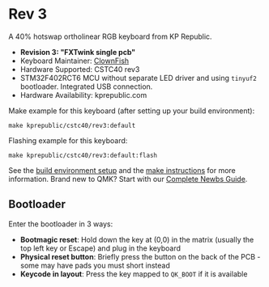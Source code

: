 # Rev 3

A 40% hotswap ortholinear RGB keyboard from KP Republic.

* **Revision 3: "FXTwink single pcb"**  
* Keyboard Maintainer: [ClownFish](https://github.com/clownfish-og)
* Hardware Supported: CSTC40 rev3
* STM32F402RCT6 MCU without separate LED driver and using `tinyuf2` bootloader. Integrated USB connection.
* Hardware Availability: kprepublic.com

Make example for this keyboard (after setting up your build environment):

    make kprepublic/cstc40/rev3:default
    
Flashing example for this keyboard:

    make kprepublic/cstc40/rev3:default:flash
    
See the [build environment setup](https://docs.qmk.fm/#/getting_started_build_tools) and the [make instructions](https://docs.qmk.fm/#/getting_started_make_guide) for more information. Brand new to QMK? Start with our [Complete Newbs Guide](https://docs.qmk.fm/#/newbs).

## Bootloader

Enter the bootloader in 3 ways:

* **Bootmagic reset**: Hold down the key at (0,0) in the matrix (usually the top left key or Escape) and plug in the keyboard
* **Physical reset button**: Briefly press the button on the back of the PCB - some may have pads you must short instead
* **Keycode in layout**: Press the key mapped to `QK_BOOT` if it is available
